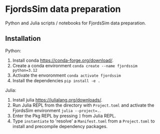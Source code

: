 # FjordsSim data preparation

Python and Julia scripts / notebooks for FjordsSim data preparation.

## Installation

Python:

1. Install conda <https://conda-forge.org/download/>.
2. Create a conda environment `conda create --name fjordssim python=3.12`
3. Activate the envoronment `conda activate fjordssim`
4. Install the dependencies `pip install -e .`

Julia:

1. Install julia <https://julialang.org/downloads/>.
2. Run Julia REPL from the directory with `Project.toml` and activate the FjordsSim environment `julia --project=.`.
3. Enter the Pkg REPL by pressing `]` from Julia REPL.
4. Type `instantiate` to 'resolve' a `Manifest.toml` from a `Project.toml` to install and precompile dependency packages.
